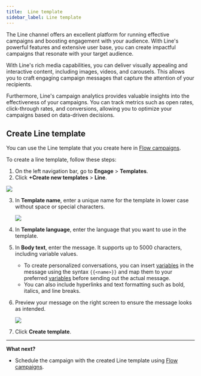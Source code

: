 ```yaml
---
title:  Line template
sidebar_label: Line template
---
```

The Line channel offers an excellent platform for running effective campaigns and boosting engagement with your audience. With Line's powerful features and extensive user base, you can create impactful campaigns that resonate with your target audience.

With Line's rich media capabilities, you can deliver visually appealing and interactive content, including images, videos, and carousels. This allows you to craft engaging campaign messages that capture the attention of your recipients.

Furthermore, Line's campaign analytics provides valuable insights into the effectiveness of your campaigns. You can track metrics such as open rates, click-through rates, and conversions, allowing you to optimize your campaigns based on data-driven decisions.


## Create Line template

You can use the Line template that you create here in [Flow campaigns](https://docs.yellow.ai/docs/platform_concepts/engagement/flows_campaign).

To create a line template, follow these steps:

1.  On the left navigation bar, go to **Engage** > **Templates**.
2.  Click **+Create new templates** > **Line**.

   ![](https://i.imgur.com/5fVJn18.png)

3. In **Template name**, enter a unique name for the template in lower case without space or special characters.

   ![](/img/cdp/line2.png)

4. In **Template language**, enter the language that you want to use in the template.
5. In **Body text**, enter the message. It supports up to 5000 characters, including variable values. 
   * To create personalized conversations, you can insert [variables](https://docs.yellow.ai/docs/platform_concepts/studio/build/bot-variables) in the message using the syntax `{{<name>}}` and map them to your preferred [variables](https://docs.yellow.ai/docs/platform_concepts/studio/build/bot-variables#-2-variable-types) before sending out the actual message. 
   * You can also include hyperlinks and text formatting such as bold, italics, and line breaks.

9. Preview your message on the right screen to ensure the message looks as intended.

   <img src="/img/cdp/line3.png" width=""/>

10. Click **Create template**.


***

**What next?**

* Schedule the campaign with the created Line template using [Flow campaigns](https://docs.yellow.ai/docs/platform_concepts/engagement/flows_campaign).
